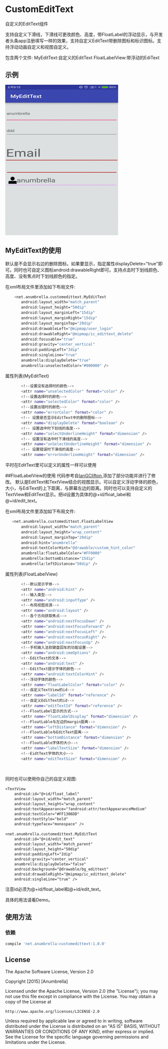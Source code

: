 # CustomEditText

自定义的EditText组件

支持自定义下滑线，下滑线可更改颜色、高度，带FloatLabel的浮动显示，与开发者头条app注册填写一样的效果，支持自定义EditText带删除图标和标识图标。支持浮动动画自定义和视图自定义。

包含两个文件:
	MyEditText:自定义的EditText
	FloatLabelView:带浮动的EdiText

## 示例
![CustomEditText](CustomEditText.gif)

## MyEditText的使用
默认是不会显示右边的删除图标。如果要显示，指定属性displayDelete="true"即可。同时也可自定义图标android:drawableRight即可。支持点击时下划线颜色、高度、没有焦点时下划线颜色的指定。

在xml布局文件里添加如下布局文件:
<br/>


 ```bash
     <net.anumbrella.customedittext.MyEditText
        android:layout_width="match_parent"
        android:layout_height="50dip"
        android:layout_marginLeft="15dip"
        android:layout_marginRight="15dip"
        android:layout_marginTop="20dip"
        android:drawableLeft="@mipmap/user_login"
        android:drawableRight="@mipmap/ic_edittext_delete"
        android:focusable="true"
        android:gravity="center_vertical"
        android:paddingLeft="3dip"
        android:singleLine="true"
        anumbrella:displayDelete="true"
        anumbrella:unselectedColor="#000000" />
```

属性列表(MyEditText)


 ```bash
        <!--设置没有选择时的颜色-->
        <attr name="unselectedColor" format="color" />
        <!--设置选择时的颜色-->
        <attr name="selectedColor" format="color" />
        <!--设置出错时的颜色-->
        <attr name="errorColor" format="color" />
        <!-- 设置是否显示EditText中的删除图标-->
        <attr name="displayDelete" format="boolean" />
        <!-- 设置选中时下划线的高度-->
        <attr name="selectUnderlineHeight" format="dimension" />
        <!-- 设置没有选中时下滑线的高度-->
        <attr name="unSelectUnderlineHeight" format="dimension" />
        <!-- 设置错误时下滑线的高度-->
        <attr name="errorUnderlineHeight" format="dimension" />
```


平时在EditText里可以定义的属性一样可以使用


##FloatLabelView的使用
代码参考自[IanGClifton](https://github.com/IanGClifton/AndroidFloatLabel),添加了部分功能并进行了修改。
默认是EditText和TextView结合的视图显示。可以自定义浮动字体的颜色，大小，与EdiText的上下距离，与屏幕左边的距离。同时也可以支持自定义的TextView和EditText显示。把id设置为具体的@+id/float_label和@+id/edit_text。

在xml布局文件里添加如下布局文件:


 ```bash
    <net.anumbrella.customedittext.FloatLabelView
        android:layout_width="match_parent"
        android:layout_height="wrap_content"
        android:layout_marginTop="20dip"
        android:hint="anumbrella"
        android:textColorHint="@drawable/custom_hint_color"
        anumbrella:floatLabelColor="#FF0000"
        anumbrella:bottomDistance="15dip"
        anumbrella:leftDistance="50dip" />
```

属性列表(FloatLabelView)


 ```bash
        <!--默认提示字体-->
        <attr name="android:hint" />
        <!--输入类型-->
        <attr name="android:inputType" />
        <!--布局视图资源-->
        <attr name="android:layout" />
        <!--各个方向获取焦点-->
        <attr name="android:nextFocusDown" />
        <attr name="android:nextFocusForward" />
        <attr name="android:nextFocusLeft" />
        <attr name="android:nextFocusRight" />
        <attr name="android:nextFocusUp" />
        <!--手机输入法软键盘回车的功能设置-->
        <attr name="android:imeOptions" />
        <!--EditText的文本-->
        <attr name="android:text" />
        <!--EditText提示字体的颜色-->
        <attr name="android:textColorHint" />
        <!--浮动字体的颜色-->
        <attr name="floatLabelColor" format="color" />
        <!--自定义TextView的id-->
        <attr name="labelId" format="reference" />
        <!--自定义EditText的id-->
        <attr name="editTextId" format="reference" />
        <!--FloatLabel显示的方式-->
        <attr name="floatLabelDisplay" format="dimension" />
        <!--FloatLable与左边的margin距离-->
        <attr name="leftDistance" format="dimension" />
        <!--FloatLable与EditText距离-->
        <attr name="bottomDistance" format="dimension" />
        <!--FloatLable字体的大小-->
        <attr name="labelTextSize" format="dimension" />
        <!--EidtText字体的大小-->
        <attr name="editTextSize" format="dimension" />
```
<br/>


同时也可以使用你自己的自定义视图:
```
<TextView
    android:id="@+id/float_label"
    android:layout_width="match_parent"
    android:layout_height="wrap_content"
    android:textAppearance="?android:attr/textAppearanceMedium"
    android:textColor="#FF1306DD"
    android:textStyle="bold"
    android:typeface="monospace" />

<net.anumbrella.customedittext.MyEditText
    android:id="@+id/edit_text"
    android:layout_width="match_parent"
    android:layout_height="50dip"
    android:paddingLeft="2dip"
    android:gravity="center_vertical"
    anumbrella:displayDelete="false"
    android:background="@drawable/bg_edittext"
    android:drawableRight="@mipmap/ic_edittext_delete"
    android:singleLine="true" />
  ```  
注意id必须为@+id/float_label和@+id/edit_text。 

具体的用法请看Demo。

## 使用方法

### 依赖

 ```bash
compile 'net.anumbrella:customedittext:1.0.0'
```


## License

The Apache Software License, Version 2.0

Copyright  [2015]  [Anumbrella]

Licensed under the Apache License, Version 2.0 (the "License");
you may not use this file except in compliance with the License.
You may obtain a copy of the License at

    http://www.apache.org/licenses/LICENSE-2.0

Unless required by applicable law or agreed to in writing, software
distributed under the License is distributed on an "AS IS" BASIS,
WITHOUT WARRANTIES OR CONDITIONS OF ANY KIND, either express or implied.
See the License for the specific language governing permissions and
limitations under the License.
```












